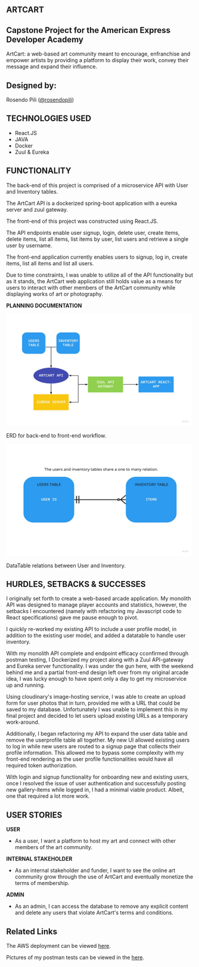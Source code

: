 ## ARTCART
## Capstone Project for the American Express Developer Academy
ArtCart: a web-based art community meant to encourage, enfranchise and empower artists by providing a platform to display their work, convey their message and expand their influence. 

## Designed by:  
Rosendo Pili (<a href="https://github.com/rosendopili">@rosendopili</a>)<br/>

## TECHNOLOGIES USED
* React.JS 
* JAVA 
* Docker
* Zuul & Eureka

## FUNCTIONALITY

The back-end of this project is comprised of a microservice API with User and Inventory tables.  

The ArtCart API is a dockerized spring-boot application with a eureka server and zuul gateway. 

The front-end of this project was constructed using React.JS. 

The API endpoints enable user signup, login, delete user, create items, delete items, list all items, list items by user, list users and retrieve a single user by username.  

The front-end application currently enables users to signup, log in, create items, list all items and list all users. 

Due to time constraints, I was unable to utilize all of the API functionality but as it stands, the ArtCart web application still holds value as a means for users to interact with other members of the ArtCart community while displaying works of art or photography. 

**PLANNING DOCUMENTATION**

<img src="https://github.com/rosendopili/CapStoneProject/blob/master/CapStoneProject/ERDiagrams/ER%20diagram.jpg" alt="ERD"
	width="500" height="300" />

ERD for back-end to front-end workflow. 

<img src="https://github.com/rosendopili/CapStoneProject/blob/master/CapStoneProject/ERDiagrams/ONEtoMANY.jpg" alt="ERD"
	width="500" height="300" />
	
DataTable relations between User and Inventory. 

## HURDLES, SETBACKS & SUCCESSES 

I originally set forth to create a web-based arcade application.  My monolith API was designed to manage player accounts and statistics, however, the setbacks I encountered (namely with refactoring my Javascript code to React specifications) gave me pause enough to pivot.  

I quickly re-worked my existing API to include a user profile model, in addition to the existing user model, and added a datatable to handle user inventory.  

With my monolith API complete and endpoint efficacy cconfirmed through postman testing, I Dockerized my project along with a Zuul API-gateway and Eureka server functionality.  I was under the gun here, with the weekend behind me and a partial front-end design left over from my original arcade idea, I was lucky enough to have spent only a day to get my microservice up and running.  

Using cloudinary's image-hosting service, I was able to create an upload form for user photos that in turn, provided me with a URL that could be saved to my database.  Unfortunately I was unable to implement this in my final project and decided to let users upload existing URLs as a temporary work-around. 

Additionally, I began refactoring my API to expand the user data table and remove the userprofile table all together.  My new UI allowed existing users to log in while new users are routed to a signup page that collects their profile information.  This allowed me to bypass some complexity with my front-end rendering as the user profile functionalities would have all required token authorization.  

With login and signup functionality for onboarding new and existing users, once I resolved the issue of user authentication and successfully posting new gallery-items while logged in, I had a minimal viable product.  Albeit, one that required a lot more work.  

## USER STORIES

**USER**
* As a user, I want a platform to host my art and connect with other members of the art community. 

**INTERNAL STAKEHOLDER**
* As an internal stakeholder and funder, I want to see the online art community grow through the use of ArtCart and eventually monetize the terms of membership. 

**ADMIN**
* As an admin, I can access the database to remove any explicit content and delete any users that violate ArtCart's terms and conditions. 

## Related Links
The AWS deployment can be viewed [here](http://arcade-deploy-3.s3-website-us-east-1.amazonaws.com/).

Pictures of my postman tests can be viewed in the [here](https://github.com/rosendopili/CapStoneProject/tree/master/CapStoneProject/POSTMAN_TESTING).
